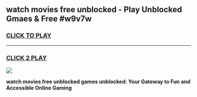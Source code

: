 
## watch movies free unblocked - Play Unblocked Gmaes & Free #w9v7w
<h3>
<a href="https://news.freeplayer.one?title=watch_movies_free_unblocked&ref=26F">CLICK TO PLAY</a></h3>
<hr>

<h3>
<a href="https://news.freeplayer.one?title=watch_movies_free_unblocked&ref=26F">CLICK 2 PLAY</a>
  
</h3>

<a href="https://news.freeplayer.one?title=watch_movies_free_unblocked&ref=26F/"><img src="https://clearcache.store/games.png"></a>


**watch movies free unblocked games unblocked: Your Gateway to Fun and Accessible Online Gaming**
